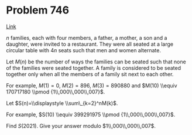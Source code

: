 # Problem 746

[Link](https://projecteuler.net/problem=746)

$n$ families, each with four members, a father, a mother, a son and a daughter, were invited to a restaurant. They were all seated at a large circular table with $4n$ seats such that men and women alternate.

Let $M(n)$ be the number of ways the families can be seated such that none of the families were seated together. A family is considered to be seated together only when all the members of a family sit next to each other.

For example, $M(1)=0$, $M(2)=896$, $M(3)=890880$ and $M(10) \\equiv 170717180 \\pmod {1\\,000\\,000\\,007}$.

Let $S(n)=\\displaystyle \\sum\_{k=2}^nM(k)$.

For example, $S(10) \\equiv 399291975 \\pmod {1\\,000\\,000\\,007}$.

Find $S(2021)$. Give your answer modulo $1\\,000\\,000\\,007$.